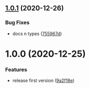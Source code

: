 ## [1.0.1](https://github.com/hweeks/center-console/compare/v1.0.0...v1.0.1) (2020-12-26)


### Bug Fixes

* docs n types ([755967d](https://github.com/hweeks/center-console/commit/755967d1e7a416566788ff33f783587e546e86ec))

# 1.0.0 (2020-12-25)


### Features

* release first version ([9a2f18e](https://github.com/hweeks/center-console/commit/9a2f18ecd84d9707942370326528a1f8890e47ff))

